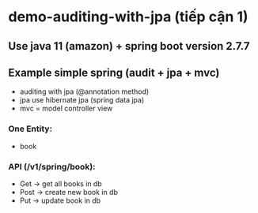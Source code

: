 # demo-auditing-with-jpa (tiếp cận 1)
## Use java 11 (amazon) + spring boot version 2.7.7
## Example simple spring (audit + jpa + mvc)
* auditing with jpa (@annotation method)
* jpa use hibernate jpa (spring data jpa)
* mvc = model controller view
### One Entity:
* book
### API (/v1/spring/book):
* Get -> get all books in db
* Post -> create new book in db
* Put -> update book in db
